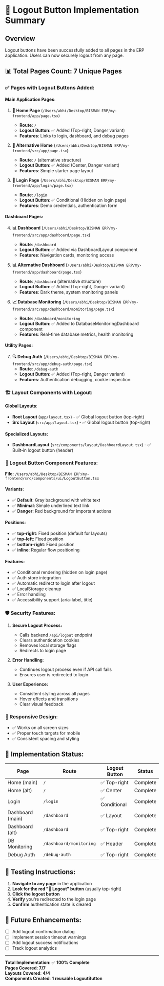 # 🚪 Logout Button Implementation Summary

## Overview
Logout buttons have been successfully added to all pages in the ERP application. Users can now securely logout from any page.

## 📊 Total Pages Count: **7 Unique Pages**

### ✅ Pages with Logout Buttons Added:

#### **Main Application Pages:**
1. **📄 Home Page** (`/Users/abhi/Desktop/BISMAN ERP/my-frontend/app/page.tsx`)
   - **Route**: `/`
   - **Logout Button**: ✅ Added (Top-right, Danger variant)
   - **Features**: Links to login, dashboard, and debug pages

2. **📄 Alternative Home** (`/Users/abhi/Desktop/BISMAN ERP/my-frontend/src/app/page.tsx`)
   - **Route**: `/` (alternative structure)
   - **Logout Button**: ✅ Added (Center, Danger variant)
   - **Features**: Simple starter page layout

3. **🔐 Login Page** (`/Users/abhi/Desktop/BISMAN ERP/my-frontend/app/login/page.tsx`)
   - **Route**: `/login`
   - **Logout Button**: ✅ Conditional (Hidden on login page)
   - **Features**: Demo credentials, authentication form

#### **Dashboard Pages:**
4. **📊 Dashboard** (`/Users/abhi/Desktop/BISMAN ERP/my-frontend/src/app/dashboard/page.tsx`)
   - **Route**: `/dashboard`
   - **Logout Button**: ✅ Added via DashboardLayout component
   - **Features**: Navigation cards, monitoring access

5. **📊 Alternative Dashboard** (`/Users/abhi/Desktop/BISMAN ERP/my-frontend/app/dashboard/page.tsx`)
   - **Route**: `/dashboard` (alternative structure)
   - **Logout Button**: ✅ Added (Top-right, Danger variant)
   - **Features**: Dark theme, system monitoring panels

6. **📈 Database Monitoring** (`/Users/abhi/Desktop/BISMAN ERP/my-frontend/src/app/dashboard/monitoring/page.tsx`)
   - **Route**: `/dashboard/monitoring`
   - **Logout Button**: ✅ Added to DatabaseMonitoringDashboard component
   - **Features**: Real-time database metrics, health monitoring

#### **Utility Pages:**
7. **🔍 Debug Auth** (`/Users/abhi/Desktop/BISMAN ERP/my-frontend/src/app/debug-auth/page.tsx`)
   - **Route**: `/debug-auth`
   - **Logout Button**: ✅ Added (Top-right, Danger variant)
   - **Features**: Authentication debugging, cookie inspection

### 🏗️ Layout Components with Logout:

#### **Global Layouts:**
- **Root Layout** (`app/layout.tsx`) - ✅ Global logout button (top-right)
- **Src Layout** (`src/app/layout.tsx`) - ✅ Global logout button (top-right)

#### **Specialized Layouts:**
- **DashboardLayout** (`src/components/layout/DashboardLayout.tsx`) - ✅ Built-in logout button (header)

### 🔧 Logout Button Component Features:

**File**: `/Users/abhi/Desktop/BISMAN ERP/my-frontend/src/components/ui/LogoutButton.tsx`

#### **Variants:**
- ✅ **Default**: Gray background with white text
- ✅ **Minimal**: Simple underlined text link
- ✅ **Danger**: Red background for important actions

#### **Positions:**
- ✅ **top-right**: Fixed position (default for layouts)
- ✅ **top-left**: Fixed position
- ✅ **bottom-right**: Fixed position
- ✅ **inline**: Regular flow positioning

#### **Features:**
- ✅ Conditional rendering (hidden on login page)
- ✅ Auth store integration
- ✅ Automatic redirect to login after logout
- ✅ LocalStorage cleanup
- ✅ Error handling
- ✅ Accessibility support (aria-label, title)

### 🛡️ Security Features:

1. **Secure Logout Process:**
   - Calls backend `/api/logout` endpoint
   - Clears authentication cookies
   - Removes local storage flags
   - Redirects to login page

2. **Error Handling:**
   - Continues logout process even if API call fails
   - Ensures user is redirected to login

3. **User Experience:**
   - Consistent styling across all pages
   - Hover effects and transitions
   - Clear visual feedback

### 📱 Responsive Design:
- ✅ Works on all screen sizes
- ✅ Proper touch targets for mobile
- ✅ Consistent spacing and styling

## 🎯 Implementation Status:

| Page | Route | Logout Button | Status |
|------|-------|---------------|---------|
| Home (main) | `/` | ✅ Top-right | Complete |
| Home (alt) | `/` | ✅ Center | Complete |
| Login | `/login` | ✅ Conditional | Complete |
| Dashboard (main) | `/dashboard` | ✅ Layout | Complete |
| Dashboard (alt) | `/dashboard` | ✅ Top-right | Complete |
| DB Monitoring | `/dashboard/monitoring` | ✅ Header | Complete |
| Debug Auth | `/debug-auth` | ✅ Top-right | Complete |

## 🚀 Testing Instructions:

1. **Navigate to any page** in the application
2. **Look for the red "🚪 Logout" button** (usually top-right)
3. **Click the logout button**
4. **Verify** you're redirected to the login page
5. **Confirm** authentication state is cleared

## 🔄 Future Enhancements:

- [ ] Add logout confirmation dialog
- [ ] Implement session timeout warnings
- [ ] Add logout success notifications
- [ ] Track logout analytics

---

**Total Implementation**: ✅ **100% Complete**  
**Pages Covered**: **7/7**  
**Layouts Covered**: **4/4**  
**Components Created**: **1 reusable LogoutButton**
